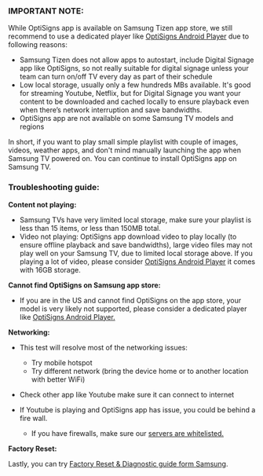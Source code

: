 ### **IMPORTANT NOTE:**

While OptiSigns app is available on Samsung Tizen app store, we still recommend to use a dedicated player like [OptiSigns Android Player](https://links.optisigns.com/szzk) due to following reasons:

  * Samsung Tizen does not allow apps to autostart, include Digital Signage app like OptiSigns, so not really suitable for digital signage unless your team can turn on/off TV every day as part of their schedule
  * Low local storage, usually only a few hundreds MBs available. It's good for streaming Youtube, Netflix, but for Digital Signage you want your content to be downloaded and cached locally to ensure playback even when there’s network interruption and save bandwidths.
  * OptiSigns app are not available on some Samsung TV models and regions

In short, if you want to play small simple playlist with couple of images, videos, weather apps, and don't mind manually launching the app when Samsung TV powered on. You can continue to install OptiSigns app on Samsung TV.

### **Troubleshooting guide:**

**Content not playing:**

  * Samsung TVs have very limited local storage, make sure your playlist is less than 15 items, or less than 150MB total.
  * Video not playing: OptiSigns app download video to play locally (to ensure offline playback and save bandwidths), large video files may not play well on your Samsung TV, due to limited local storage above. If you playing a lot of video, please consider [OptiSigns Android Player](https://links.optisigns.com/szzk) it comes with 16GB storage.

**Cannot find OptiSigns on Samsung app store:**

  * If you are in the US and cannot find OptiSigns on the app store, your model is very likely not supported, please consider a dedicated player like [OptiSigns Android Player.](https://links.optisigns.com/szzk)

**Networking:**

  * This test will resolve most of the networking issues:  

    * Try mobile hotspot
    * Try different network (bring the device home or to another location with better WiFi)
  * Check other app like Youtube make sure it can connect to internet
  * If Youtube is playing and OptiSigns app has issue, you could be behind a fire wall.  

    * If you have firewalls, make sure our [servers are whitelisted.](https://support.optisigns.com/hc/en-us/articles/360047275934-Whitelist-OptiSigns-IP-addresses-ports)

**Factory Reset:**

Lastly, you can try [Factory Reset & Diagnostic guide form Samsung](https://www.samsung.com/us/support/answer/ANS00077524/).